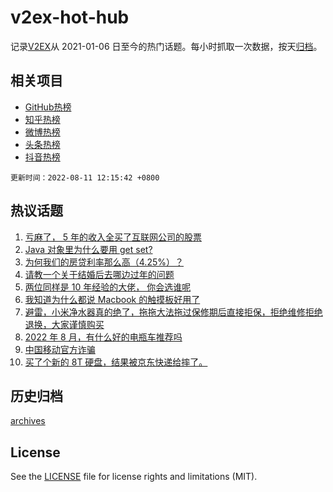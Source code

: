 # v2ex-hot-hub

 记录[V2EX](https://www.v2ex.com/)从 2021-01-06 日至今的热门话题。每小时抓取一次数据，按天[归档](archives)。
 
 ## 相关项目

- [GitHub热榜](https://github.com/lonnyzhang423/github-hot-hub)
- [知乎热榜](https://github.com/lonnyzhang423/zhihu-hot-hub)
- [微博热榜](https://github.com/lonnyzhang423/weibo-hot-hub)
- [头条热榜](https://github.com/lonnyzhang423/toutiao-hot-hub)
- [抖音热榜](https://github.com/lonnyzhang423/douyin-hot-hub)


 `更新时间：2022-08-11 12:15:42 +0800`

## 热议话题

1. [亏麻了， 5 年的收入全买了互联网公司的股票](https://www.v2ex.com/t/871922)
1. [Java 对象里为什么要用 get set?](https://www.v2ex.com/t/872064)
1. [为何我们的房贷利率那么高（4.25%）？](https://www.v2ex.com/t/872081)
1. [请教一个关于结婚后去哪边过年的问题](https://www.v2ex.com/t/872020)
1. [两位同样是 10 年经验的大佬， 你会选谁呢](https://www.v2ex.com/t/871987)
1. [我知道为什么都说 Macbook 的触摸板好用了](https://www.v2ex.com/t/872012)
1. [避雷，小米净水器真的绝了，拖拖大法拖过保修期后直接拒保，拒绝维修拒绝退换，大家谨慎购买](https://www.v2ex.com/t/871986)
1. [2022 年 8 月，有什么好的电瓶车推荐吗](https://www.v2ex.com/t/871924)
1. [中国移动官方诈骗](https://www.v2ex.com/t/872095)
1. [买了个新的 8T 硬盘，结果被京东快递给摔了。](https://www.v2ex.com/t/871950)

## 历史归档

[archives](archives)

## License

See the [LICENSE](LICENSE) file for license rights and limitations (MIT).
